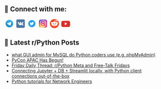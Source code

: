 ## 🔎 Connect with me:
[<img src="https://github.com/bullbesh/bullbesh/blob/main/images/Telegram.png" width="32" height="32" />](https://t.me/bullbesh)
[<img src="https://github.com/bullbesh/bullbesh/blob/main/images/VK.png" width="32" height="32" />](https://vk.com/bullbesh)
[<img src="https://github.com/bullbesh/bullbesh/blob/main/images/Twitter.png" width="32" height="32" />](https://twitter.com/bullbesh1)
[<img src="https://github.com/bullbesh/bullbesh/blob/main/images/Instagram.png" width="32" height="32" />](https://www.instagram.com/bullbesh)
[<img src="https://github.com/bullbesh/bullbesh/blob/main/images/Reddit.png" width="32" height="32" />](https://www.reddit.com/user/bullbesh)
[<img src="https://github.com/bullbesh/bullbesh/blob/main/images/YouTube.png" width="32" height="32" />](https://www.youtube.com/channel/UCtfjRs6uzgq5mfm8S06WTcg)

## 📕 Latest r/Python Posts
<!-- BLOG-POST-LIST:START -->
- [what GUI admin for MySQL do Python coders use &lpar;e.g. phpMyAdmin&rpar;](https://www.reddit.com/r/Python/comments/17he3rf/what_gui_admin_for_mysql_do_python_coders_use_eg/)
- [PyCon APAC Has Begun!](https://www.reddit.com/r/Python/comments/17hb4g4/pycon_apac_has_begun/)
- [Friday Daily Thread: r/Python Meta and Free-Talk Fridays](https://www.reddit.com/r/Python/comments/17haitb/friday_daily_thread_rpython_meta_and_freetalk/)
- [Connecting Jupyter + DB + Streamlit locally, with Python client connections out-of-the-box](https://www.reddit.com/r/Python/comments/17h8ou4/connecting_jupyter_db_streamlit_locally_with/)
- [Python tutorials for Network Engineers](https://www.reddit.com/r/Python/comments/17h74y1/python_tutorials_for_network_engineers/)
<!-- BLOG-POST-LIST:END -->
